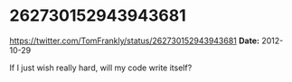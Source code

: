 # 262730152943943681
https://twitter.com/TomFrankly/status/262730152943943681
**Date:** 2012-10-29

If I just wish really hard, will my code write itself?
